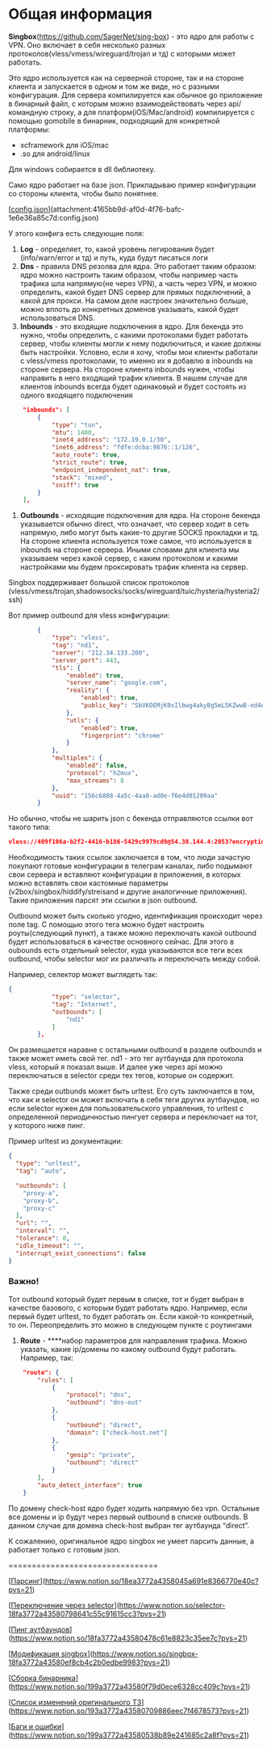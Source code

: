 # Общая информация

**Singbox**(https://github.com/SagerNet/sing-box) - это ядро для работы с VPN. Оно включает в себя несколько разных протоколов(vless/vmess/wireguard/trojan и тд) с которыми может работать.

Это ядро используется как на серверной стороне, так и на стороне клиента и запускается в одном и том же виде, но с разными конфигурация. Для сервера компилируется как обычное go приложение в бинарный файл, с которым можно взаимодействовать через api/командную строку, а для платформ(iOS/Mac/android) компилируется с помощью gomobile в бинарник, подходящий для конкретной платформы:

- xcframework для iOS/mac
- .so для android/linux

Для windows собирается в dll библиотеку.

Само ядро работает на базе json. Прикладываю пример конфигурации со стороны клиента, чтобы было понятнее.

[[config.json](attachment:4165bb9d-af0d-4f76-bafc-1e6e36a85c7d:config.json)](attachment:4165bb9d-af0d-4f76-bafc-1e6e36a85c7d:config.json)

У этого конфига есть следующие поля:

1. **Log** - определяет, то, какой уровень легирования будет (info/warn/error и тд) и путь, куда будут писаться логи
2. **Dns** - правила DNS резолва для ядра. Это работает таким образом: ядро можно настроить таким образом, чтобы например часть трафика шла напрямую(не через VPN), а часть через VPN, и можно определить, какой будет DNS сервер для прямых подключений, а какой для прокси. На самом деле настроек значительно больше, можно вплоть до конкретных доменов указывать, какой будет использоваться DNS.
3. **Inbounds** - это входящие подключения в ядро. Для бекенда это нужно, чтобы определить, с какими протоколами будет работать сервер, чтобы клиенты могли к нему подключиться, и какие должны быть настройки. Условно, если я хочу, чтобы мои клиенты работали с vless/vmess протоколами, то именно их я добавлю в inbounds на стороне сервера. На стороне клиента inbounds нужен, чтобы направить в него входящий трафик клиента.  В нашем случае для клиентов inbounds всегда будет одинаковый и будет состоять из одного входящего подключения

 

```json
    "inbounds": [
        {
            "type": "tun",
            "mtu": 1400,
            "inet4_address": "172.19.0.1/30",
            "inet6_address": "fdfe:dcba:9876::1/126",
            "auto_route": true,
            "strict_route": true,
            "endpoint_independent_nat": true,
            "stack": "mixed",
            "sniff": true
        }
    ],
```

1. **Outbounds** - исходящие подключения для ядра. На стороне бекенда указывается обычно direct, что означает, что сервер ходит в сеть напрямую, либо могут быть какие-то другие SOCKS прокладки и тд. На стороне клиента используется тоже самое, что используется в inbounds на стороне сервера. Иными словами для клиента мы указываем через какой сервер, с каким протоколом и какими настройками мы будем проксировать трафик клиента на сервер.

Singbox поддерживает большой список протоколов (vless/vmess/trojan,shadowsocks/socks/wireguard/tuic/hysteria/hysteria2/ssh)

Вот пример outbound для vless конфигурации:

```json
        {
            "type": "vless",
            "tag": "nd1",
            "server": "212.34.133.200",
            "server_port": 443,
            "tls": {
                "enabled": true,
                "server_name": "google.com",
                "reality": {
                    "enabled": true,
                    "public_key": "SbVKOEMjK0sIlbwg4akyBg5mL5KZwwB-ed4eEE7YnRc"
                },
                "utls": {
                    "enabled": true,
                    "fingerprint": "chrome"
                }
            },
            "multiplex": {
                "enabled": false,
                "protocol": "h2mux",
                "max_streams": 8
            },
            "uuid": "156c6888-4a5c-4aa8-ad0e-f6e4d01209aa"
        }
```

Но обычно, чтобы не шарить json с бекенда отправляются ссылки вот такого типа:

```json
vless://409f106a-b2f2-4416-b186-5429c9979cd9@54.38.144.4:2053?encryption=none&flow=&fp=chrome&pbk=SbVKOEMjK0sIlbwg4akyBg5mL5KZwwB-ed4eEE7YnRc&security=reality&serviceName=xyz&sid=&sni=discordapp.com&type=grpc#رایگان | REALITY | @EliV2ray | FR🇫🇷 | 0️⃣1️⃣
```

Необходимость таких ссылок заключается в том, что люди зачастую покупают готовые конфигурации в телеграм каналах, либо подымают свои сервера и вставляют конфигурации в приложения, в которых можно вставлять свои кастомные параметры (v2box/singbox/hiddify/streisand и другие аналогичные приложения). Такие приложения парсят эти ссылки в json outbound.

Outbound может быть сколько угодно, идентификация происходит через поле tag. С помощью этого тега можно будет настроить роуты(следующий пункт), а также можно переключать какой outbound будет использоваться в качестве основного сейчас. Для этого в oubounds есть отдельный selector, куда указываются все теги всех outbound, чтобы selector мог их различать и переключать между собой.

Например, селектор может выглядеть так:

 

```json
{
            "type": "selector",
            "tag": "Internet",
            "outbounds": [
                "nd1"
            ]
        },
```

Он размещается наравне с остальными outbound в разделе outbounds и также может иметь свой тег. nd1 - это тег аутбаунда для протокола vless, который я показал выше. И далее уже через api можно переключаться в selector среди тех тегов, которые он содержит.

Также среди outbunds может быть urltest. Его суть заключается в том, что как и selector он может включать в себя теги других аутбаундов, но если selector нужен для пользовательского управления, то urltest с определенной периодичностью пингует сервера и переключает на тот, у которого ниже пинг.

Пример urltest из документации:

```json
{
  "type": "urltest",
  "tag": "auto",

  "outbounds": [
    "proxy-a",
    "proxy-b",
    "proxy-c"
  ],
  "url": "",
  "interval": "",
  "tolerance": 0,
  "idle_timeout": "",
  "interrupt_exist_connections": false
}
```

### Важно!

Тот outbound который будет первым в списке, тот и будет выбран в качестве базового, с которым будет работать ядро. Например, если первый будет urltest, то будет работать он. Если какой-то конкретный, то он. Переопределить  это можно в следующем пункте с роутингами

1. **Route** - ****набор параметров для направления трафика. Можно указать, какие ip/домены по какому outbound будут работать. Например, так:

```json
    "route": {
        "rules": [
            {
                "protocol": "dns",
                "outbound": "dns-out"
            },
            {
                "outbound": "direct",
                "domain": ["check-host.net"]
            },
            {
                "geoip": "private",
                "outbound": "direct"
            }
        ],
        "auto_detect_interface": true
    }
```

По домену check-host ядро будет ходить напрямую без vpn. Остальные все домены и ip будут через первый outbound в списке outbounds. В данном случае для домена check-host выбран тег аутбаунда “direct”.

К сожалению, оригинальное ядро singbox не умеет парсить данные, а работает только с готовым json.

================================

[[Парсинг](https://www.notion.so/18ea3772a4358045a691e8366770e40c?pvs=21)](https://www.notion.so/18ea3772a4358045a691e8366770e40c?pvs=21)

[[Переключение через selector](https://www.notion.so/selector-18fa3772a43580798641c55c91615cc3?pvs=21)](https://www.notion.so/selector-18fa3772a43580798641c55c91615cc3?pvs=21)

[[Пинг аутбаундов](https://www.notion.so/18fa3772a43580478c61e8823c35ee7c?pvs=21)](https://www.notion.so/18fa3772a43580478c61e8823c35ee7c?pvs=21)

[[Модификация singbox](https://www.notion.so/singbox-18fa3772a43580ef8cb4c2b0edbe9983?pvs=21)](https://www.notion.so/singbox-18fa3772a43580ef8cb4c2b0edbe9983?pvs=21)

[[Сборка бинарника](https://www.notion.so/199a3772a43580f79d0ece6328cc409c?pvs=21)](https://www.notion.so/199a3772a43580f79d0ece6328cc409c?pvs=21)

[[Список изменений оригинального ТЗ](https://www.notion.so/193a3772a43580709886eec7f4678573?pvs=21)](https://www.notion.so/193a3772a43580709886eec7f4678573?pvs=21)

[[Баги и ошибки](https://www.notion.so/199a3772a43580538b89e241685c2a8f?pvs=21)](https://www.notion.so/199a3772a43580538b89e241685c2a8f?pvs=21)